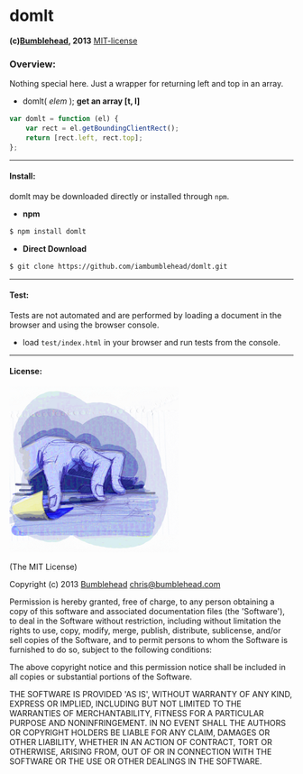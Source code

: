 domlt
=====
**(c)[Bumblehead][0], 2013** [MIT-license](#license)  

### Overview:

Nothing special here. Just a wrapper for returning left and top in an array.

 - domlt( _elem_ ); **get an array [t, l]**
 
 
```javascript 
var domlt = function (el) {
    var rect = el.getBoundingClientRect();
    return [rect.left, rect.top];
};
```
 

[0]: http://www.bumblehead.com                            "bumblehead"

---------------------------------------------------------
#### <a id="install"></a>Install:

domlt may be downloaded directly or installed through `npm`.

 * **npm**   

 ```bash
 $ npm install domlt
 ```

 * **Direct Download**
 
 ```bash  
 $ git clone https://github.com/iambumblehead/domlt.git
 ```

---------------------------------------------------------
#### <a id="test"></a>Test:

Tests are not automated and are performed by loading a document in the browser and using the browser console.

- load `test/index.html` in your browser and run tests from the console.


---------------------------------------------------------
#### <a id="license">License:

 ![scrounge](http://github.com/iambumblehead/scroungejs/raw/master/img/hand.png) 

(The MIT License)

Copyright (c) 2013 [Bumblehead][0] <chris@bumblehead.com>

Permission is hereby granted, free of charge, to any person obtaining a copy of this software and associated documentation files (the 'Software'), to deal in the Software without restriction, including without limitation the rights to use, copy, modify, merge, publish, distribute, sublicense, and/or sell copies of the Software, and to permit persons to whom the Software is furnished to do so, subject to the following conditions:

The above copyright notice and this permission notice shall be included in all copies or substantial portions of the Software.

THE SOFTWARE IS PROVIDED 'AS IS', WITHOUT WARRANTY OF ANY KIND, EXPRESS OR IMPLIED, INCLUDING BUT NOT LIMITED TO THE WARRANTIES OF MERCHANTABILITY, FITNESS FOR A PARTICULAR PURPOSE AND NONINFRINGEMENT. IN NO EVENT SHALL THE AUTHORS OR COPYRIGHT HOLDERS BE LIABLE FOR ANY CLAIM, DAMAGES OR OTHER LIABILITY, WHETHER IN AN ACTION OF CONTRACT, TORT OR OTHERWISE, ARISING FROM, OUT OF OR IN CONNECTION WITH THE SOFTWARE OR THE USE OR OTHER DEALINGS IN THE SOFTWARE.
